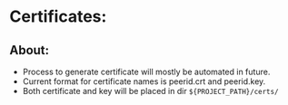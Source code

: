 
Certificates:
=============

About:
-----

* Process to generate certificate will mostly be automated in future.
* Current format for certificate names is peerid.crt and peerid.key.
* Both certificate and key will be placed in dir `${PROJECT_PATH}/certs/`
